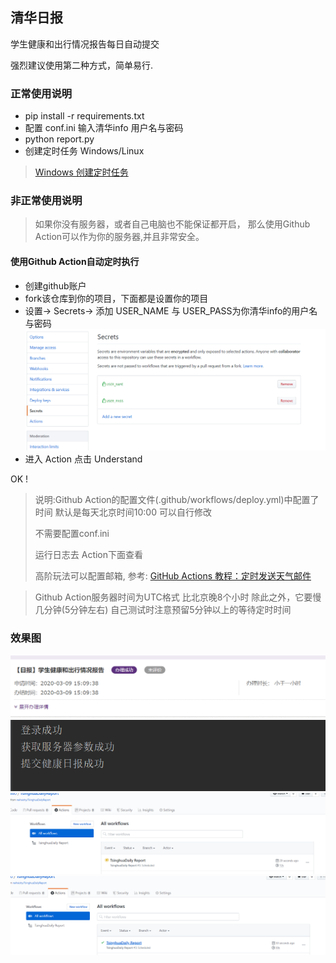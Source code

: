 ## 清华日报

学生健康和出行情况报告每日自动提交

强烈建议使用第二种方式，简单易行.


### 正常使用说明

* pip install -r requirements.txt
* 配置 conf.ini 输入清华info 用户名与密码
* python report.py
* 创建定时任务 Windows/Linux
> [Windows 创建定时任务](https://www.cnblogs.com/wensiyang0916/p/5773828.html)


### 非正常使用说明
> 如果你没有服务器，或者自己电脑也不能保证都开启，
那么使用Github Action可以作为你的服务器,并且非常安全。
>
#### 使用Github Action自动定时执行
* 创建github账户
* fork该仓库到你的项目，下面都是设置你的项目
* 设置-> Secrets-> 添加 USER_NAME 与 USER_PASS为你清华info的用户名与密码
![添加Secrets](https://github.com/naihaishy/TsinghuaDailyReport/blob/master/results/c.png)
* 进入 Action 点击 Understand


OK !

> 说明:Github Action的配置文件(.github/workflows/deploy.yml)中配置了时间 
默认是每天北京时间10:00 可以自行修改
>
> 不需要配置conf.ini 
>
> 运行日志去 Action下面查看
>
>高阶玩法可以配置邮箱, 参考: [GitHub Actions 教程：定时发送天气邮件](https://www.ruanyifeng.com/blog/2019/12/github_actions.html)

> Github Action服务器时间为UTC格式 比北京晚8个小时
> 除此之外，它要慢几分钟(5分钟左右) 自己测试时注意预留5分钟以上的等待定时时间



### 效果图
![效果图1](https://github.com/naihaishy/TsinghuaDailyReport/blob/master/results/a.png) 
![效果图2](https://github.com/naihaishy/TsinghuaDailyReport/blob/master/results/b.png) 
![效果图3](https://github.com/naihaishy/TsinghuaDailyReport/blob/master/results/e.png) 
![效果图4](https://github.com/naihaishy/TsinghuaDailyReport/blob/master/results/f.png) 
